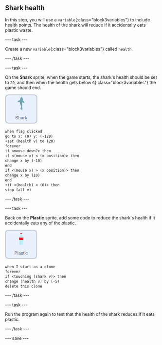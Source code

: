 ## Shark health

In this step, you will use a `variable`{:class="block3variables"} to include health points. The health of the shark will reduce if it accidentally eats plastic waste.

--- task ---

Create a new `variable`{:class="block3variables"} called `health`.

--- /task ---

--- task ---

On the **Shark** sprite, when the game starts, the shark's health should be set to `20`, and then when the health gets below `0`{:class="block3variables"} the game should end.

![shark sprite](images/shark-sprite.png)

```blocks3
when flag clicked
go to x: (0) y: (-120)
+set (health v) to (20)
forever
if <mouse down?> then
if <(mouse x) < (x position)> then
change x by (-10)
end
if <(mouse x) > (x position)> then
change x by (10)
end
+if <(health) < (0)> then
stop (all v)
```

--- /task ---

--- task ---

Back on the **Plastic** sprite, add some code to reduce the shark's health if it accidentally eats any of the plastic.

![plastic sprite](images/plastic-sprite.png)

```blocks3
when I start as a clone
forever
if <touching (shark v)> then
change (health v) by (-5)
delete this clone
```
--- /task ---

--- task ---

Run the program again to test that the health of the shark reduces if it eats plastic.

--- /task ---

--- save ---
